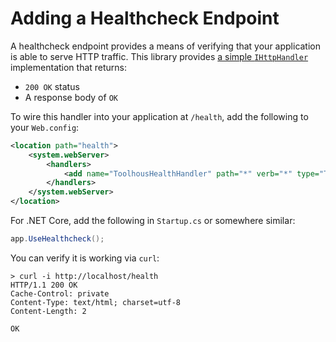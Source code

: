 # Adding a Healthcheck Endpoint

A healthcheck endpoint provides a means of verifying that your application is able to serve HTTP traffic. This library provides [a simple `IHttpHandler`](../Toolhouse.Monitoring/Handlers/HealthEndpointHandler.cs) implementation that returns:

- `200 OK` status
- A response body of `OK`

To wire this handler into your application at `/health`, add the following to your `Web.config`:

```xml
<location path="health">
    <system.webServer>
        <handlers>
            <add name="ToolhousHealthHandler" path="*" verb="*" type="Toolhouse.Monitoring.Handlers.HealthEndpointHandler, Toolhouse.Monitoring"/>
        </handlers>
    </system.webServer>
</location>
```

For .NET Core, add the following in `Startup.cs` or somewhere similar:

```csharp
app.UseHealthcheck();
```

You can verify it is working via `curl`:

```
> curl -i http://localhost/health
HTTP/1.1 200 OK
Cache-Control: private
Content-Type: text/html; charset=utf-8
Content-Length: 2

OK
```

